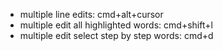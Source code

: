 - multiple line edits: cmd+alt+cursor
- multiple edit all highlighted words: cmd+shift+l
- multiple edit select step by step words: cmd+d
